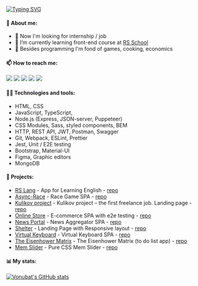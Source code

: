 [![Typing SVG](https://readme-typing-svg.demolab.com?font=Fira+Code&pause=1000&color=40c463&width=435&lines=Hi%2C+I'm+Egor;Front-end+Developer)](https://git.io/typing-svg)

#### 🧙 About me:

- 🔭 Now I'm looking for internship / job
- 🌱 I’m currently learning front-end course at [RS School](https://rs.school/)
- 🥊 Besides programming I'm fond of games, cooking, economics

#### 📫 How to reach me:

[<img src="https://img.shields.io/badge/Gmail-D14836?style=for-the-badge&logo=gmail&logoColor=white">](mailto:vonubat@gmail.com)
[<img src="https://img.shields.io/badge/Telegram-2CA5E0?style=for-the-badge&logo=telegram&logoColor=white">](https://t.me/mortally_happy)
[<img src="https://img.shields.io/badge/%3CDiscord%3E-%237289DA.svg?style=for-the-badge&logo=discord&logoColor=white">](https://discordapp.com/users/750047594432036885)
[<img src="https://img.shields.io/badge/Skype-%2300AFF0.svg?style=for-the-badge&logo=Skype&logoColor=white">](https://join.skype.com/invite/oIbhH4O0J6H8)
[<img src="https://img.shields.io/badge/linkedin-%230077B5.svg?style=for-the-badge&logo=linkedin&logoColor=white">](https://www.linkedin.com/in/egor-tabunov/)

#### 👨‍💻 Technologies and tools:

- HTML, CSS
- JavaScript, TypeScript,
- Node.js (Express, JSON-server, Puppeteer)
- CSS Modules, Sass, styled components, BEM
- HTTP, REST API, JWT, Postman, Swagger
- Git, Webpack, ESLint, Prettier
- Jest, Unit / E2E testing
- Bootstrap, Material-UI
- Figma, Graphic editors
- MongoDB
<!--- - React, Next.js, Redux Toolkit, RTK Query-->

#### 💾 Projects:

- [RS Lang](https://vonubat.github.io/rs-lang/) - App for Learning English - [repo](https://github.com/Vonubat/rs-lang)
- [Async-Race](https://vonubat.github.io/async-race/) - Race Game SPA - [repo](https://github.com/Vonubat/async-race)
- [Kulikov project](https://vonubat.github.io/kulikov-project/) - Kulikov project – the first freelance job. Landing page - [repo](https://github.com/Vonubat/kulikov-project)
- [Online Store](https://vonubat.github.io/online-store/) - E-commerce SPA with e2e testing - [repo](https://github.com/Vonubat/online-store)
- [News Portal](https://vonubat.github.io/news-portal) - News Aggregator SPA - [repo](https://github.com/Vonubat/news-portal)
- [Shelter](https://vonubat.github.io/shelter) - Landing Page with Responsive layout - [repo](https://github.com/Vonubat/shelter)
- [Virtual Keyboard](https://vonubat.github.io/virtual-keyboard/) - Virtual Keyboard SPA - [repo](https://github.com/Vonubat/virtual-keyboard)
- [The Eisenhower Matrix](https://vonubat.github.io/eisenhower-matrix/) - The Eisenhower Matrix (to do list app) - [repo](https://github.com/Vonubat/eisenhower-matrix)
- [Mem Slider](https://vonubat.github.io/css-mem-slider) - Pure CSS Mem Slider - [repo](https://github.com/Vonubat/css-mem-slider)

#### 📊 My stats:

[![Vonubat's GitHub stats](https://github-readme-stats.vercel.app/api?username=Vonubat&show_icons=true&theme=graywhite)](https://github.com/anuraghazra/github-readme-stats)
